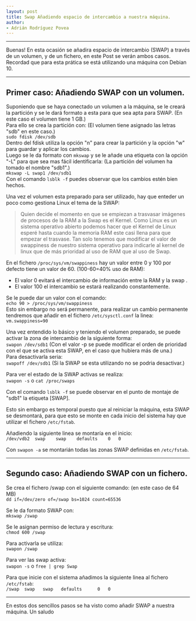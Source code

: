 ```yaml
---
layout: post
title: Swap Añadiendo espacio de intercambio a nuestra máquina.
author:
- Adrián Rodríguez Povea
---
```


***

Buenas! En esta ocasión se añadira espacio de intercambio (SWAP) a través de un volumen, y de un fichero, en este Post se verán ambos casos. Recordad que para esta prática se está utilizando una máquina con Debian 10.

***

## Primer caso: Añadiendo SWAP con un volumen.
Suponiendo que se haya conectado un volumen a la máquina, se le creará la partición y se le dará formato a esta para que sea apta para SWAP. (En este caso el volumen tiene 1 GB.)    
Para ello se crea la partición con: (El volumen tiene asignado las letras "sdb" en este caso.)    
`sudo fdisk /dev/sdb`    
Dentro del fdisk utiliza la opción "n" para crear la partición y la opción "w" para guardar y aplicar los cambios.    
Luego se le da formato con `mkswap` y se le añade una etiqueta con la opción "-L" para que sea mas fácil identificarla: (La partición del volumen ha tomado el nombre "sdb1".)    
`mkswap -L swap1 /dev/sdb1`    
Con el comando `lsblk -f` puedes observar que los cambios estén bien hechos.    

Una vez el volumen esta preparado para ser utilizado, hay que enteder un poco como gestiona Linux el tema de la SWAP:
>Quien decide el momento en que se empiezan a trasvasar imágenes de procesos de la RAM a la Swap es el Kernel. Como Linux es un sistema operativo abierto podemos hacer que el Kernel de Linux esperé hasta cuando la memoria RAM este casi llena para que empezar el trasvase. Tan solo tenemos que modificar el valor de swappiness de nuestro sistema operativo para indicarle al kernel de linux que de más prioridad al uso de RAM que al uso de Swap.

En el fichero `/proc/sys/vm/swappiness` hay un valor entre 0 y 100 por defecto tiene un valor de 60. (100-60=40% uso de RAM):
- El valor 0 evitará el intercambio de información entre la RAM y la swap .
- El valor 100 el intercambio se estará realizando constantemente.

Se le puede dar un valor con el comando:    
`echo 90 > /proc/sys/vm/swappiness`    
Esto sin embargo no será permanente, para realizar un cambio permanente tendremos que añadir en el fichero `/etc/sysctl.conf` la linea:    
`vm.swappiness=90`    

Una vez entendido lo básico y teniendo el volumen preparado, se puede activar la zona de intercambio de la siguiente forma:    
`swapon /dev/sdb1` (Con el valor -p se puede modificar el orden de prioridad con el que se activa esta SWAP, en el caso que hubiera más de una.)    
Para desactivarla seria:    
`swapoff /dev/sdb1` (Si la SWAP se esta utilizando no se podria desactivar.)    

Para ver el estado de la SWAP activas se realiza:    
`swapon -s` o `cat /proc/swaps`    

Con el comando `lsblk -f` se puede observar en el punto de montaje de "sdb1" la etiqueta [SWAP].    

Esto sin embargo es temporal puesto que al reiniciar la máquina, esta SWAP se desmontará, para que esto se monte en cada inicio del sistema hay que utilizar el fichero `/etc/fstab`.    

Añadiendo la siguiente linea se montaría en el inicio:    
`/dev/vdb2	swap	swap	defaults	0	0`    

Con `swapon -a` se montarián todas las zonas SWAP definidas en `/etc/fstab`.    

***

## Segundo caso: Añadiendo SWAP con un fichero.    

Se crea el fichero /swap con el siguiente comando: (en este caso de 64 MB)    
`dd if=/dev/zero of=/swap bs=1024 count=65536`    

Se le da formato SWAP con:    
`mkswap /swap`    

Se le asignan permiso de lectura y escritura:    
`chmod 600 /swap`    

Para activarla se utiliza:    
`swapon /swap`    

Para ver las swap activa:    
`swapon -s` o `free | grep Swap`    

Para que inicie con el sistema añadimos la siguiente linea al fichero `/etc/fstab`:    
`/swap	swap   swap	  defaults		0	0 `    

***

En estos dos sencillos pasos se ha visto como añadir SWAP a nuestra máquina. Un saludo    
